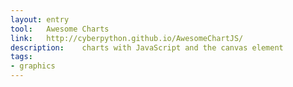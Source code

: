 ```yaml
---
layout: entry
tool:	Awesome Charts
link:	http://cyberpython.github.io/AwesomeChartJS/
description:	charts with JavaScript and the canvas element
tags:
- graphics	
---
```

